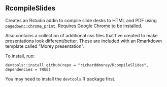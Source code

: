 ## RcompileSlides

Creates an Rstudio addin to compile slide desks to HTML and PDF using [`pagedown::chrome_print`](https://rdrr.io/cran/pagedown/man/chrome_print.html). Requires Google Chrome to be installed.

Also contains a collection of additional css files that I've created to make presentations look different/better. These are included with an Rmarkdown template called "Morey presentation".

To install, run:
```
devtools::install_github(repo = "richarddmorey/RcompileSlides", dependencies = TRUE)
```
You may need to install the `devtools` R package first.

